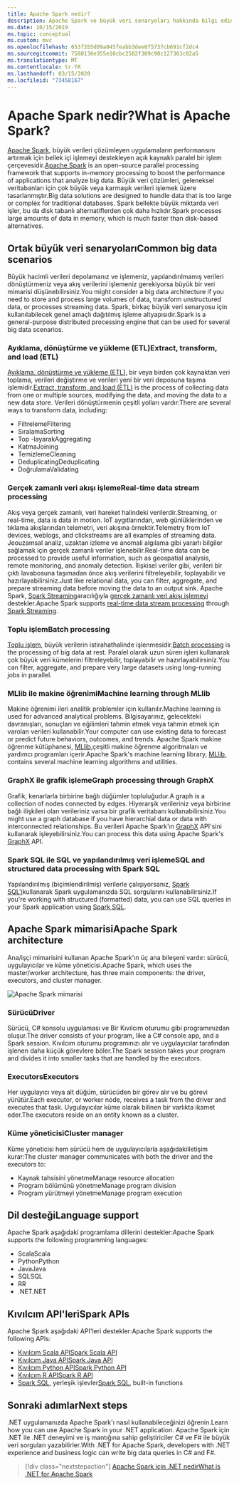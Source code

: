 ```yaml
---
title: Apache Spark nedir?
description: Apache Spark ve büyük veri senaryoları hakkında bilgi edinin.
ms.date: 10/15/2019
ms.topic: conceptual
ms.custom: mvc
ms.openlocfilehash: 653f355d09a045feabb3dee0f5737cb691cf2dc4
ms.sourcegitcommit: 7588136e355e10cbc2582f389c90c127363c02a5
ms.translationtype: MT
ms.contentlocale: tr-TR
ms.lasthandoff: 03/15/2020
ms.locfileid: "73458167"
---
```

# <a name="what-is-apache-spark"></a><span data-ttu-id="c7650-103">Apache Spark nedir?</span><span class="sxs-lookup"><span data-stu-id="c7650-103">What is Apache Spark?</span></span>

<span data-ttu-id="c7650-104">[Apache Spark,](https://spark.apache.org/) büyük verileri çözümleyen uygulamaların performansını artırmak için bellek içi işlemeyi destekleyen açık kaynaklı paralel bir işlem çerçevesidir.</span><span class="sxs-lookup"><span data-stu-id="c7650-104">[Apache Spark](https://spark.apache.org/) is an open-source parallel processing framework that supports in-memory processing to boost the performance of applications that analyze big data.</span></span> <span data-ttu-id="c7650-105">Büyük veri çözümleri, geleneksel veritabanları için çok büyük veya karmaşık verileri işlemek üzere tasarlanmıştır.</span><span class="sxs-lookup"><span data-stu-id="c7650-105">Big data solutions are designed to handle data that is too large or complex for traditional databases.</span></span> <span data-ttu-id="c7650-106">Spark bellekte büyük miktarda veri işler, bu da disk tabanlı alternatiflerden çok daha hızlıdır.</span><span class="sxs-lookup"><span data-stu-id="c7650-106">Spark processes large amounts of data in memory, which is much faster than disk-based alternatives.</span></span>

## <a name="common-big-data-scenarios"></a><span data-ttu-id="c7650-107">Ortak büyük veri senaryoları</span><span class="sxs-lookup"><span data-stu-id="c7650-107">Common big data scenarios</span></span>

<span data-ttu-id="c7650-108">Büyük hacimli verileri depolamanız ve işlemeniz, yapılandırılmamış verileri dönüştürmeniz veya akış verilerini işlemeniz gerekiyorsa büyük bir veri mimarisi düşünebilirsiniz.</span><span class="sxs-lookup"><span data-stu-id="c7650-108">You might consider a big data architecture if you need to store and process large volumes of data, transform unstructured data, or processes streaming data.</span></span> <span data-ttu-id="c7650-109">Spark, birkaç büyük veri senaryosu için kullanılabilecek genel amaçlı dağıtılmış işleme altyapısıdır.</span><span class="sxs-lookup"><span data-stu-id="c7650-109">Spark is a general-purpose distributed processing engine that can be used for several big data scenarios.</span></span>

### <a name="extract-transform-and-load-etl"></a><span data-ttu-id="c7650-110">Ayıklama, dönüştürme ve yükleme (ETL)</span><span class="sxs-lookup"><span data-stu-id="c7650-110">Extract, transform, and load (ETL)</span></span>

<span data-ttu-id="c7650-111">[Ayıklama, dönüştürme ve yükleme (ETL),](/azure/architecture/data-guide/relational-data/etl) bir veya birden çok kaynaktan veri toplama, verileri değiştirme ve verileri yeni bir veri deposuna taşıma işlemidir.</span><span class="sxs-lookup"><span data-stu-id="c7650-111">[Extract, transform, and load (ETL)](/azure/architecture/data-guide/relational-data/etl) is the process of collecting data from one or multiple sources, modifying the data, and moving the data to a new data store.</span></span> <span data-ttu-id="c7650-112">Verileri dönüştürmenin çeşitli yolları vardır:</span><span class="sxs-lookup"><span data-stu-id="c7650-112">There are several ways to transform data, including:</span></span>

* <span data-ttu-id="c7650-113">Filtreleme</span><span class="sxs-lookup"><span data-stu-id="c7650-113">Filtering</span></span>
* <span data-ttu-id="c7650-114">Sıralama</span><span class="sxs-lookup"><span data-stu-id="c7650-114">Sorting</span></span>
* <span data-ttu-id="c7650-115">Top -layarak</span><span class="sxs-lookup"><span data-stu-id="c7650-115">Aggregating</span></span>
* <span data-ttu-id="c7650-116">Katma</span><span class="sxs-lookup"><span data-stu-id="c7650-116">Joining</span></span>
* <span data-ttu-id="c7650-117">Temizleme</span><span class="sxs-lookup"><span data-stu-id="c7650-117">Cleaning</span></span>
* <span data-ttu-id="c7650-118">Deduplicating</span><span class="sxs-lookup"><span data-stu-id="c7650-118">Deduplicating</span></span>
* <span data-ttu-id="c7650-119">Doğrulama</span><span class="sxs-lookup"><span data-stu-id="c7650-119">Validating</span></span>

### <a name="real-time-data-stream-processing"></a><span data-ttu-id="c7650-120">Gerçek zamanlı veri akışı işleme</span><span class="sxs-lookup"><span data-stu-id="c7650-120">Real-time data stream processing</span></span>

<span data-ttu-id="c7650-121">Akış veya gerçek zamanlı, veri hareket halindeki verilerdir.</span><span class="sxs-lookup"><span data-stu-id="c7650-121">Streaming, or real-time, data is data in motion.</span></span> <span data-ttu-id="c7650-122">IoT aygıtlarından, web günlüklerinden ve tıklama akışlarından telemetri, veri akışına örnektir.</span><span class="sxs-lookup"><span data-stu-id="c7650-122">Telemetry from IoT devices, weblogs, and clickstreams are all examples of streaming data.</span></span> <span data-ttu-id="c7650-123">Jeouzamsal analiz, uzaktan izleme ve anomali algılama gibi yararlı bilgiler sağlamak için gerçek zamanlı veriler işlenebilir.</span><span class="sxs-lookup"><span data-stu-id="c7650-123">Real-time data can be processed to provide useful information, such as geospatial analysis, remote monitoring, and anomaly detection.</span></span> <span data-ttu-id="c7650-124">İlişkisel veriler gibi, verileri bir çıktı lavabosuna taşımadan önce akış verilerini filtreleyebilir, toplayabilir ve hazırlayabilirsiniz.</span><span class="sxs-lookup"><span data-stu-id="c7650-124">Just like relational data, you can filter, aggregate, and prepare streaming data before moving the data to an output sink.</span></span> <span data-ttu-id="c7650-125">Apache Spark, [Spark Streaming](https://spark.apache.org/streaming/)aracılığıyla [gerçek zamanlı veri akışı işlemeyi](/azure/architecture/data-guide/big-data/real-time-processing) destekler.</span><span class="sxs-lookup"><span data-stu-id="c7650-125">Apache Spark supports [real-time data stream processing](/azure/architecture/data-guide/big-data/real-time-processing) through [Spark Streaming](https://spark.apache.org/streaming/).</span></span>

### <a name="batch-processing"></a><span data-ttu-id="c7650-126">Toplu işlem</span><span class="sxs-lookup"><span data-stu-id="c7650-126">Batch processing</span></span>

<span data-ttu-id="c7650-127">[Toplu işlem,](/azure/architecture/data-guide/big-data/batch-processing) büyük verilerin istirahathalinde işlenmesidir.</span><span class="sxs-lookup"><span data-stu-id="c7650-127">[Batch processing](/azure/architecture/data-guide/big-data/batch-processing) is the processing of big data at rest.</span></span> <span data-ttu-id="c7650-128">Paralel olarak uzun süren işleri kullanarak çok büyük veri kümelerini filtreleyebilir, toplayabilir ve hazırlayabilirsiniz.</span><span class="sxs-lookup"><span data-stu-id="c7650-128">You can filter, aggregate, and prepare very large datasets using long-running jobs in parallel.</span></span>

### <a name="machine-learning-through-mllib"></a><span data-ttu-id="c7650-129">MLlib ile makine öğrenimi</span><span class="sxs-lookup"><span data-stu-id="c7650-129">Machine learning through MLlib</span></span>

<span data-ttu-id="c7650-130">Makine öğrenimi ileri analitik problemler için kullanılır.</span><span class="sxs-lookup"><span data-stu-id="c7650-130">Machine learning is used for advanced analytical problems.</span></span> <span data-ttu-id="c7650-131">Bilgisayarınız, gelecekteki davranışları, sonuçları ve eğilimleri tahmin etmek veya tahmin etmek için varolan verileri kullanabilir.</span><span class="sxs-lookup"><span data-stu-id="c7650-131">Your computer can use existing data to forecast or predict future behaviors, outcomes, and trends.</span></span> <span data-ttu-id="c7650-132">Apache Spark makine öğrenme kütüphanesi, [MLlib,](https://spark.apache.org/mllib/)çeşitli makine öğrenme algoritmaları ve yardımcı programları içerir.</span><span class="sxs-lookup"><span data-stu-id="c7650-132">Apache Spark's machine learning library, [MLlib](https://spark.apache.org/mllib/), contains several machine learning algorithms and utilities.</span></span>

### <a name="graph-processing-through-graphx"></a><span data-ttu-id="c7650-133">GraphX ile grafik işleme</span><span class="sxs-lookup"><span data-stu-id="c7650-133">Graph processing through GraphX</span></span>

<span data-ttu-id="c7650-134">Grafik, kenarlarla birbirine bağlı düğümler topluluğudur.</span><span class="sxs-lookup"><span data-stu-id="c7650-134">A graph is a collection of nodes connected by edges.</span></span> <span data-ttu-id="c7650-135">Hiyerarşik verileriniz veya birbirine bağlı ilişkileri olan verileriniz varsa bir grafik veritabanı kullanabilirsiniz.</span><span class="sxs-lookup"><span data-stu-id="c7650-135">You might use a graph database if you have hierarchial data or data with interconnected relationships.</span></span> <span data-ttu-id="c7650-136">Bu verileri Apache Spark'ın [GraphX](https://spark.apache.org/graphx/) API'sini kullanarak işleyebilirsiniz.</span><span class="sxs-lookup"><span data-stu-id="c7650-136">You can process this data using Apache Spark's [GraphX](https://spark.apache.org/graphx/) API.</span></span>

### <a name="sql-and-structured-data-processing-with-spark-sql"></a><span data-ttu-id="c7650-137">Spark SQL ile SQL ve yapılandırılmış veri işleme</span><span class="sxs-lookup"><span data-stu-id="c7650-137">SQL and structured data processing with Spark SQL</span></span>

<span data-ttu-id="c7650-138">Yapılandırılmış (biçimlendirilmiş) verilerle çalışıyorsanız, [Spark SQL'i](https://spark.apache.org/sql/)kullanarak Spark uygulamanızda SQL sorgularını kullanabilirsiniz.</span><span class="sxs-lookup"><span data-stu-id="c7650-138">If you're working with structured (formatted) data, you can use SQL queries in your Spark application using [Spark SQL](https://spark.apache.org/sql/).</span></span>

## <a name="apache-spark-architecture"></a><span data-ttu-id="c7650-139">Apache Spark mimarisi</span><span class="sxs-lookup"><span data-stu-id="c7650-139">Apache Spark architecture</span></span>

<span data-ttu-id="c7650-140">Ana/işçi mimarisini kullanan Apache Spark'ın üç ana bileşeni vardır: sürücü, uygulayıcılar ve küme yöneticisi.</span><span class="sxs-lookup"><span data-stu-id="c7650-140">Apache Spark, which uses the master/worker architecture, has three main components: the driver, executors, and cluster manager.</span></span>

![Apache Spark mimarisi](media/spark-architecture.png)

### <a name="driver"></a><span data-ttu-id="c7650-142">Sürücü</span><span class="sxs-lookup"><span data-stu-id="c7650-142">Driver</span></span>

<span data-ttu-id="c7650-143">Sürücü, C# konsolu uygulaması ve Bir Kıvılcım oturumu gibi programınızdan oluşur.</span><span class="sxs-lookup"><span data-stu-id="c7650-143">The driver consists of your program, like a C# console app, and a Spark session.</span></span> <span data-ttu-id="c7650-144">Kıvılcım oturumu programınızı alır ve uygulayıcılar tarafından işlenen daha küçük görevlere böler.</span><span class="sxs-lookup"><span data-stu-id="c7650-144">The Spark session takes your program and divides it into smaller tasks that are handled by the executors.</span></span>

### <a name="executors"></a><span data-ttu-id="c7650-145">Executors</span><span class="sxs-lookup"><span data-stu-id="c7650-145">Executors</span></span>

<span data-ttu-id="c7650-146">Her uygulayıcı veya alt düğüm, sürücüden bir görev alır ve bu görevi yürütür.</span><span class="sxs-lookup"><span data-stu-id="c7650-146">Each executor, or worker node, receives a task from the driver and executes that task.</span></span> <span data-ttu-id="c7650-147">Uygulayıcılar küme olarak bilinen bir varlıkta ikamet eder.</span><span class="sxs-lookup"><span data-stu-id="c7650-147">The executors reside on an entity known as a cluster.</span></span>

### <a name="cluster-manager"></a><span data-ttu-id="c7650-148">Küme yöneticisi</span><span class="sxs-lookup"><span data-stu-id="c7650-148">Cluster manager</span></span>

<span data-ttu-id="c7650-149">Küme yöneticisi hem sürücü hem de uygulayıcılarla aşağıdakiiletişim kurar:</span><span class="sxs-lookup"><span data-stu-id="c7650-149">The cluster manager communicates with both the driver and the executors to:</span></span>

* <span data-ttu-id="c7650-150">Kaynak tahsisini yönetme</span><span class="sxs-lookup"><span data-stu-id="c7650-150">Manage resource allocation</span></span>
* <span data-ttu-id="c7650-151">Program bölümünü yönetme</span><span class="sxs-lookup"><span data-stu-id="c7650-151">Manage program division</span></span>
* <span data-ttu-id="c7650-152">Program yürütmeyi yönetme</span><span class="sxs-lookup"><span data-stu-id="c7650-152">Manage program execution</span></span>

## <a name="language-support"></a><span data-ttu-id="c7650-153">Dil desteği</span><span class="sxs-lookup"><span data-stu-id="c7650-153">Language support</span></span>

<span data-ttu-id="c7650-154">Apache Spark aşağıdaki programlama dillerini destekler:</span><span class="sxs-lookup"><span data-stu-id="c7650-154">Apache Spark supports the following programming languages:</span></span>

* <span data-ttu-id="c7650-155">Scala</span><span class="sxs-lookup"><span data-stu-id="c7650-155">Scala</span></span>
* <span data-ttu-id="c7650-156">Python</span><span class="sxs-lookup"><span data-stu-id="c7650-156">Python</span></span>
* <span data-ttu-id="c7650-157">Java</span><span class="sxs-lookup"><span data-stu-id="c7650-157">Java</span></span>
* <span data-ttu-id="c7650-158">SQL</span><span class="sxs-lookup"><span data-stu-id="c7650-158">SQL</span></span>
* <span data-ttu-id="c7650-159">R</span><span class="sxs-lookup"><span data-stu-id="c7650-159">R</span></span>
* <span data-ttu-id="c7650-160">.NET</span><span class="sxs-lookup"><span data-stu-id="c7650-160">.NET</span></span>

## <a name="spark-apis"></a><span data-ttu-id="c7650-161">Kıvılcım API'leri</span><span class="sxs-lookup"><span data-stu-id="c7650-161">Spark APIs</span></span>

<span data-ttu-id="c7650-162">Apache Spark aşağıdaki API'leri destekler:</span><span class="sxs-lookup"><span data-stu-id="c7650-162">Apache Spark supports the following APIs:</span></span>

* [<span data-ttu-id="c7650-163">Kıvılcım Scala API</span><span class="sxs-lookup"><span data-stu-id="c7650-163">Spark Scala API</span></span>](https://spark.apache.org/docs/2.2.0/api/scala/index.html)
* [<span data-ttu-id="c7650-164">Kıvılcım Java API</span><span class="sxs-lookup"><span data-stu-id="c7650-164">Spark Java API</span></span>](https://spark.apache.org/docs/2.2.0/api/java/index.html)
* [<span data-ttu-id="c7650-165">Kıvılcım Python API</span><span class="sxs-lookup"><span data-stu-id="c7650-165">Spark Python API</span></span>](https://spark.apache.org/docs/2.2.0/api/python/index.html)
* [<span data-ttu-id="c7650-166">Kıvılcım R API</span><span class="sxs-lookup"><span data-stu-id="c7650-166">Spark R API</span></span>](https://spark.apache.org/docs/2.2.0/api/R/index.html)
* <span data-ttu-id="c7650-167">[Spark SQL](https://spark.apache.org/docs/latest/api/sql/index.html), yerleşik işlevler</span><span class="sxs-lookup"><span data-stu-id="c7650-167">[Spark SQL](https://spark.apache.org/docs/latest/api/sql/index.html), built-in functions</span></span>

## <a name="next-steps"></a><span data-ttu-id="c7650-168">Sonraki adımlar</span><span class="sxs-lookup"><span data-stu-id="c7650-168">Next steps</span></span>

<span data-ttu-id="c7650-169">.NET uygulamanızda Apache Spark'ı nasıl kullanabileceğinizi öğrenin.</span><span class="sxs-lookup"><span data-stu-id="c7650-169">Learn how you can use Apache Spark in your .NET application.</span></span> <span data-ttu-id="c7650-170">Apache Spark için .NET ile .NET deneyimi ve iş mantığına sahip geliştiriciler C# ve F# ile büyük veri sorguları yazabilirler.</span><span class="sxs-lookup"><span data-stu-id="c7650-170">With .NET for Apache Spark, developers with .NET experience and business logic can write big data queries in C# and F#.</span></span>
> [!div class="nextstepaction"]
> [<span data-ttu-id="c7650-171">Apache Spark için .NET nedir</span><span class="sxs-lookup"><span data-stu-id="c7650-171">What is .NET for Apache Spark</span></span>](what-is-apache-spark-dotnet.md)
